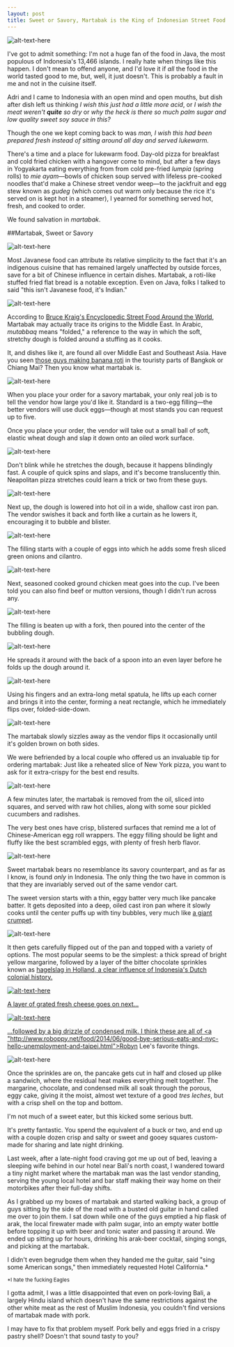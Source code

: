 ```yaml
---
layout: post
title: Sweet or Savory, Martabak is the King of Indonesian Street Food
---
```


![alt-text-here](http://kenjilopezalt.github.io/images/Indonesia/Jogja/20140802-Jogja-martabak-egg-pancake-roti-sweet-01.jpg "Martabak")

I've got to admit something: I'm not a huge fan of the food in Java, the most populous of Indonesia's 13,466 islands. I really hate when things like this happen. I don't mean to offend anyone, and I'd love it if <em>all</em> the food in the world tasted good to me, but, well, it just doesn't. This is probably a fault in me and not in the cuisine itself.

Adri and I came to Indonesia with an open mind and open mouths, but dish after dish left us thinking <em>I wish this just had a little more acid</em>, or <em>I wish the meat weren't <strong>quite</strong> so dry</em> or <em>why the heck is there so much palm sugar and low quality sweet soy sauce in this?</em>

Though the one we kept coming back to was <em>man, I wish this had been prepared fresh instead of sitting around all day and served lukewarm.</em>

There's a time and a place for lukewarm food. Day-old pizza for breakfast and cold fried chicken with a hangover come to mind, but after a few days in Yogyakarta eating everything from from cold pre-fried <em>lumpia</em> (spring rolls) to <em>mie ayam</em>&mdash;bowls of chicken soup served with lifeless pre-cooked noodles that'd make a Chinese street vendor weep&mdash;to the jackfruit and egg stew known as <em>gudeg</em> (which comes out warm only because the rice it's served on is kept hot in a steamer), I yearned for something served hot, fresh, and cooked to order.

We found salvation in <em>martabak</em>.

##Martabak, Sweet or Savory

![alt-text-here](http://kenjilopezalt.github.io/images/Indonesia/Jogja/20140802-Jogja-martabak-egg-pancake-roti-sweet-15.jpg "Martabak")

Most Javanese food can attribute its relative simplicity to the fact that it's an indigenous cuisine that has remained largely unaffected by outside forces, save for a bit of Chinese influence in certain dishes. Martabak, a roti-like stuffed fried flat bread is a notable exception. Even on Java, folks I talked to said "this isn't Javanese food, it's Indian."

![alt-text-here](http://kenjilopezalt.github.io/images/Indonesia/Jogja/20140802-Jogja-martabak-egg-pancake-roti-sweet-02.jpg "Martabak")

According to <a href="http://www.amazon.com/Street-Food-around-World-Encyclopedia/dp/1598849549/?tag=serieats-20">Bruce Kraig's Encyclopedic Street Food Around the World</a>, Martabak may actually trace its origins to the Middle East. In Arabic, <em>mutabbaq</em> means "folded," a reference to the way in which the soft, stretchy dough is folded around a stuffing as it cooks.

It, and dishes like it, are found all over Middle East and Southeast Asia. Have you seen <a href="http://sweets.seriouseats.com/2013/01/best-sweets-we-ate-in-january-slideshow.html">those guys making banana roti</a> in the touristy parts of Bangkok or Chiang Mai? Then you know what martabak is.

![alt-text-here](http://kenjilopezalt.github.io/images/Indonesia/Jogja/20140802-Jogja-martabak-egg-pancake-roti-sweet-03.jpg "Martabak")

When you place your order for a savory martabak, your only real job is to tell the vendor how large you'd like it. Standard is a two-egg filling&mdash;the better vendors will use duck eggs&mdash;though at most stands you can request up to five.

Once you place your order, the vendor will take out a small ball of soft, elastic wheat dough and slap it down onto an oiled work surface.

![alt-text-here](http://kenjilopezalt.github.io/images/Indonesia/Jogja/20140802-Jogja-martabak-egg-pancake-roti-sweet-04.jpg "Martabak")

Don't blink while he stretches the dough, because it happens blindingly fast. A couple of quick spins and slaps, and it's become translucently thin. Neapolitan pizza stretches could learn a trick or two from these guys.

![alt-text-here](http://kenjilopezalt.github.io/images/Indonesia/Jogja/20140802-Jogja-martabak-egg-pancake-roti-sweet-05.jpg "Martabak")

Next up, the dough is lowered into hot oil in a wide, shallow cast iron pan. The vendor swishes it back and forth like a curtain as he lowers it, encouraging it to bubble and blister.

![alt-text-here](http://kenjilopezalt.github.io/images/Indonesia/Jogja/20140802-Jogja-martabak-egg-pancake-roti-sweet-07.jpg "Martabak")

The filling starts with a couple of eggs into which he adds some fresh sliced green onions and cilantro.

![alt-text-here](http://kenjilopezalt.github.io/images/Indonesia/Jogja/20140802-Jogja-martabak-egg-pancake-roti-sweet-08.jpg "Martabak")

Next, seasoned cooked ground chicken meat goes into the cup. I've been told you can also find beef or mutton versions, though I didn't run across any.

![alt-text-here](http://kenjilopezalt.github.io/images/Indonesia/Jogja/20140802-Jogja-martabak-egg-pancake-roti-sweet-10.jpg "Martabak")

The filling is beaten up with a fork, then poured into the center of the bubbling dough.

![alt-text-here](http://kenjilopezalt.github.io/images/Indonesia/Jogja/20140802-Jogja-martabak-egg-pancake-roti-sweet-11.jpg "Martabak")

He spreads it around with the back of a spoon into an even layer before he folds up the dough around it.

![alt-text-here](http://kenjilopezalt.github.io/images/Indonesia/Jogja/20140802-Jogja-martabak-egg-pancake-roti-sweet-12.jpg "Martabak")

Using his fingers and an extra-long metal spatula, he lifts up each corner and brings it into the center, forming a neat rectangle, which he immediately flips over, folded-side-down.

![alt-text-here](http://kenjilopezalt.github.io/images/Indonesia/Jogja/20140802-Jogja-martabak-egg-pancake-roti-sweet-13.jpg "Martabak")

The martabak slowly sizzles away as the vendor flips it occasionally until it's golden brown on both sides.

We were befriended by a local couple who offered us an invaluable tip for ordering martabak: Just like a reheated slice of New York pizza, you want to ask for it extra-crispy for the best end results.

![alt-text-here](http://kenjilopezalt.github.io/images/Indonesia/Jogja/20140802-Jogja-martabak-egg-pancake-roti-sweet-14.jpg "Martabak")

A few minutes later, the martabak is removed from the oil, sliced into squares, and served with raw hot chilies, along with some sour pickled cucumbers and radishes.

The very best ones have crisp, blistered surfaces that remind me a lot of Chinese-American egg roll wrappers. The eggy filling should be light and fluffy like the best scrambled eggs, with plenty of fresh herb flavor.

![alt-text-here](http://kenjilopezalt.github.io/images/Indonesia/Jogja/20140802-Jogja-martabak-egg-pancake-roti-sweet-16.jpg "Martabak")

Sweet martabak bears no resemblance its savory counterpart, and as far as I know, is found <em>only</em> in Indonesia. The only thing the two have in common is that they are invariably served out of the same vendor cart.

The sweet version starts with a thin, eggy batter very much like pancake batter. It gets deposited into a deep, oiled cast iron pan where it slowly cooks until the center puffs up with tiny bubbles, very much like <a href="http://www.seriouseats.com/2012/12/british-bites-crumpets.html">a giant crumpet</a>.

![alt-text-here](http://kenjilopezalt.github.io/images/Indonesia/Jogja/20140802-Jogja-martabak-egg-pancake-roti-sweet-17.jpg "Martabak")

It then gets carefully flipped out of the pan and topped with a variety of options. The most popular seems to be the simplest: a thick spread of bright yellow margarine, followed by a layer of the bitter chocolate sprinkles known as <a href="http://sweets.seriouseats.com/2011/12/eating-sprinkles-the-dutch-way-hagelslag-on-bread.html">hagelslag</em> in Holland, a clear influence of Indonesia's Dutch colonial history.

![alt-text-here](http://kenjilopezalt.github.io/images/Indonesia/Jogja/20140802-Jogja-martabak-egg-pancake-roti-sweet-18.jpg "Martabak")

A layer of grated fresh cheese goes on next...

![alt-text-here](http://kenjilopezalt.github.io/images/Indonesia/Jogja/20140802-Jogja-martabak-egg-pancake-roti-sweet-19.jpg "Martabak")

...followed by a big drizzle of condensed milk. I think these are all of <a "http://www.roboppy.net/food/2014/06/good-bye-serious-eats-and-nyc-hello-unemployment-and-taipei.html">Robyn Lee's</a> favorite things.

![alt-text-here](http://kenjilopezalt.github.io/images/Indonesia/Jogja/20140802-Jogja-martabak-egg-pancake-roti-sweet-20.jpg "Martabak")

Once the sprinkles are on, the pancake gets cut in half and closed up plike a sandwich, where the residual heat makes everything melt together. The margarine, chocolate, and condensed milk all soak through the porous, eggy cake, giving it the moist, almost wet texture of a good <em>tres leches</em>, but with a crisp shell on the top and bottom.

I'm not much of a sweet eater, but this kicked some serious butt.

It's pretty fantastic. You spend the equivalent of a buck or two, and end up with a couple dozen crisp and salty or sweet and gooey squares custom-made for sharing and late night drinking.

Last week, after a late-night food craving got me up out of bed, leaving a sleeping wife behind in our hotel near Bali's north coast, I wandered toward a tiny night market where the martabak man was the last vendor standing, serving the young local hotel and bar staff making their way home on their motorbikes after their full-day shifts.

As I grabbed up my boxes of martabak and started walking back, a group of guys sitting by the side of the road with a busted old guitar in hand called me over to join them. I sat down while one of the guys emptied a hip flask of arak, the local firewater made with palm sugar, into an empty water bottle before topping it up with beer and tonic water and passing it around. We ended up sitting up for hours, drinking his arak-beer cocktail, singing songs, and picking at the martabak.

I didn't even begrudge them when they handed me the guitar, said "sing some American songs," then immediately requested Hotel California.*

<small>*I hate the fucking Eagles</small>

I gotta admit, I was a little disappointed that even on pork-loving Bali, a largely Hindu island which doesn't have the same restrictions against the other white meat as the rest of Muslim Indonesia, you couldn't find versions of martabak made with pork.

I may have to fix that problem myself. Pork belly and eggs fried in a crispy pastry shell? Doesn't that sound tasty to you?